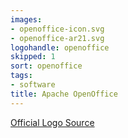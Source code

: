 ```yaml
---
images:
- openoffice-icon.svg
- openoffice-ar21.svg
logohandle: openoffice
skipped: 1
sort: openoffice
tags:
- software
title: Apache OpenOffice
---
```


[Official Logo Source](https://commons.wikimedia.org/wiki/File:Apache_OpenOffice_logo_and_wordmark_%282014%29.svg)
